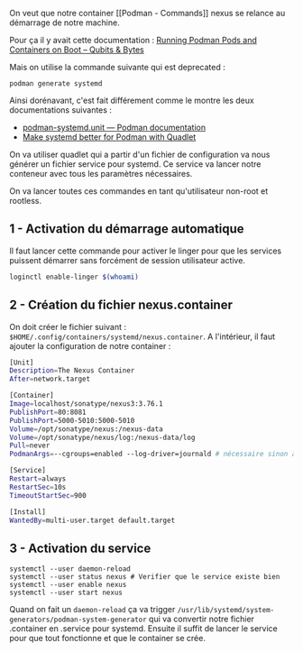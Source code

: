 On veut que notre container [[Podman - Commands]] nexus se relance au démarrage de notre machine.

Pour ça il y avait cette documentation : [Running Podman Pods and Containers on Boot – Qubits & Bytes](https://qubitsandbytes.co.uk/containers/running-podman-pods-and-containers-on-boot/)

Mais on utilise la commande suivante qui est deprecated : 

```
podman generate systemd
```

Ainsi dorénavant, c'est fait différement comme le montre les deux documentations suivantes : 
- [podman-systemd.unit — Podman documentation](https://docs.podman.io/en/latest/markdown/podman-systemd.unit.5.html)
- [Make systemd better for Podman with Quadlet](https://www.redhat.com/en/blog/quadlet-podman)

On va utiliser quadlet qui a partir d'un fichier de configuration va nous générer un fichier service pour systemd. Ce service va lancer notre conteneur avec tous les paramètres nécessaires.

On va lancer toutes ces commandes en tant qu'utilisateur non-root et rootless.
## 1 - Activation du démarrage automatique

Il faut lancer cette commande pour activer le linger pour que les services puissent démarrer sans forcément de session utilisateur active.

``` bash
loginctl enable-linger $(whoami)
```
## 2 - Création du fichier nexus.container

On doit créer le fichier suivant : `$HOME/.config/containers/systemd/nexus.container`.
A l'intérieur, il faut ajouter la configuration de notre container : 

``` bash
[Unit]
Description=The Nexus Container
After=network.target

[Container]
Image=localhost/sonatype/nexus3:3.76.1
PublishPort=80:8081
PublishPort=5000-5010:5000-5010
Volume=/opt/sonatype/nexus:/nexus-data
Volume=/opt/sonatype/nexus/log:/nexus-data/log
Pull=never
PodmanArgs=--cgroups=enabled --log-driver=journald # nécessaire sinon au redemarrage on a des erreurs

[Service]
Restart=always
RestartSec=10s
TimeoutStartSec=900

[Install]
WantedBy=multi-user.target default.target
```

## 3 - Activation du service

```
systemctl --user daemon-reload
systemctl --user status nexus # Verifier que le service existe bien
systemctl --user enable nexus
systemctl --user start nexus
```

Quand on fait un `daemon-reload` ça va trigger `/usr/lib/systemd/system-generators/podman-system-generator` qui va convertir notre fichier .container en .service pour systemd.
Ensuite il suffit de lancer le service pour que tout fonctionne et que le container se crée.